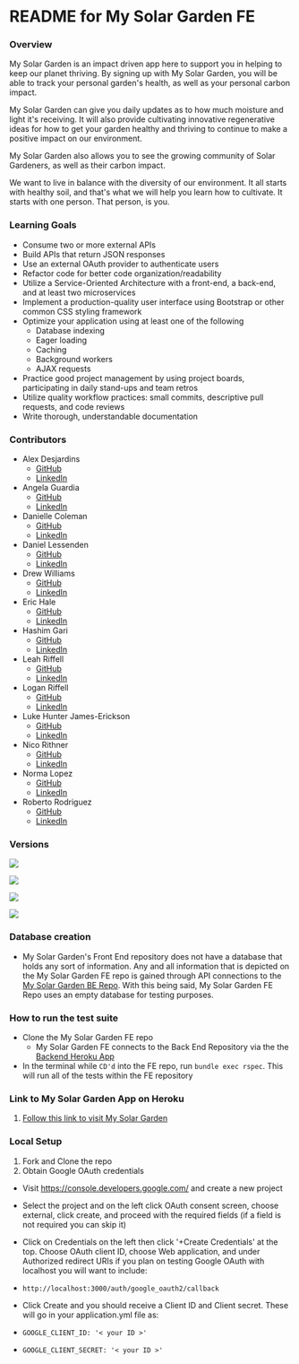 # README for My Solar Garden FE

### Overview
My Solar Garden is an impact driven app here to support you in helping to keep our planet thriving.  By signing up with My Solar Garden, you will be able to track your personal garden's health, as well as your personal carbon impact.

My Solar Garden can give you daily updates as to how much moisture and light it's receiving.  It will also provide cultivating innovative regenerative ideas for how to get your garden healthy and thriving to continue to make a positive impact on our environment.

My Solar Garden also allows you to see the growing community of Solar Gardeners, as well as their carbon impact.

We want to live in balance with the diversity of our environment. It all starts with healthy soil, and that's what we will help you learn how to cultivate. It starts with one person.
That person, is you.


### Learning Goals
  * Consume two or more external APIs
  * Build APIs that return JSON responses
  * Use an external OAuth provider to authenticate users
  * Refactor code for better code organization/readability
  * Utilize a Service-Oriented Architecture with a front-end, a back-end, and at least two microservices
  * Implement a production-quality user interface using Bootstrap or other common CSS styling framework
  * Optimize your application using at least one of the following
    * Database indexing
    * Eager loading
    * Caching
    * Background workers
    * AJAX requests
  * Practice good project management by using project boards, participating in daily stand-ups and team retros
  * Utilize quality workflow practices: small commits, descriptive pull requests, and code reviews
  * Write thorough, understandable documentation

### Contributors
  * Alex Desjardins
    * [GitHub](https://github.com/moosehandlr)
    * [LinkedIn](https://www.linkedin.com/in/alex-desjardins-59297b8b/)
  * Angela Guardia
    * [GitHub](https://github.com/AngelaGuardia)
    * [LinkedIn](https://www.linkedin.com/in/angela-guardia/)
  * Danielle Coleman
    * [GitHub](https://github.com/dcoleman21)
    * [LinkedIn](https://www.linkedin.com/in/danielle-coleman-86ab3b13/)
  * Daniel Lessenden
    * [GitHub](https://github.com/D-Lessenden)
    * [LinkedIn](https://www.linkedin.com/in/lessenden/)
  * Drew Williams
    * [GitHub](https://github.com/drewwilliams5280)
    * [LinkedIn](https://www.linkedin.com/in/drewwilliams5280/)
  * Eric Hale
    * [GitHub](https://github.com/EHale64)
    * [LinkedIn](https://www.linkedin.com/in/eric-hale-656843155/)
  * Hashim Gari
    * [GitHub](https://github.com/hashmaster3k)
    * [LinkedIn](https://www.linkedin.com/in/hashim-gari/)
  * Leah Riffell
    * [GitHub](https://github.com/leahriffell)
    * [LinkedIn](https://www.linkedin.com/in/leah-riffell/)
  * Logan Riffell
    * [GitHub](https://github.com/lkriffell)
    * [LinkedIn](https://www.linkedin.com/in/logan-riffell/)
  * Luke Hunter James-Erickson
    * [GitHub](https://github.com/LHJE)
    * [LinkedIn](https://www.linkedin.com/in/luke-hunter-james-erickson-b65682143/)
  * Nico Rithner 
    * [GitHub](https://github.com/nicorithner)
    * [LinkedIn](https://www.linkedin.com/in/nicorithner/)
  * Norma Lopez 
    * [GitHub](https://github.com/IamNorma)
    * [LinkedIn](https://www.linkedin.com/in/norma-lopez/)
  * Roberto Rodriguez 
    * [GitHub](https://github.com/robertorodriguez12)
    * [LinkedIn](https://www.linkedin.com/in/roberto-j-rodriguez12/)

### Versions
![](https://img.shields.io/badge/Rails-5.2.4-informational?style=flat&logo=<LOGO_NAME>&logoColor=white&color=2bbc8a) 

![](https://img.shields.io/badge/Ruby-2.5.3-orange) 

![](https://img.shields.io/badge/Code-HTML-informational?style=flat&logo=<LOGO_NAME>&logoColor=white&color=2bbc8a) 

![](https://travis-ci.com/My-Solar-Garden/front_end_rails.svg?branch=main)

### Database creation
  * My Solar Garden's Front End repository does not have a database that holds any sort of information. Any and all information that is depicted on the My Solar Garden FE repo is gained through API connections to the [My Solar Garden BE Repo](https://github.com/My-Solar-Garden/rails_backend). With this being said, My Solar Garden FE Repo uses an empty database for testing purposes.

### How to run the test suite
  * Clone the My Solar Garden FE repo
    * My Solar Garden FE connects to the Back End Repository via the the [Backend Heroku App](https://solar-garden-be.herokuapp.com/)
  * In the terminal while ```CD'd``` into the FE repo, run ```bundle exec rspec```. This will run all of the tests within the FE repository

### Link to My Solar Garden App on Heroku
1. [Follow this link to visit My Solar Garden](https://solar-garden-fe.herokuapp.com/)

### Local Setup
1. Fork and Clone the repo
2. Obtain Google OAuth credentials

  * Visit https://console.developers.google.com/ and create a new project
  * Select the project and on the left click OAuth consent screen, choose external, click create, and proceed with the required fields (if a field is not required you can skip it)
  * Click on Credentials on the left then click '+Create Credentials' at the top. Choose OAuth client ID, choose Web application, and under Authorized redirect URIs if you plan on testing Google OAuth with localhost you will want to include:
  * `http://localhost:3000/auth/google_oauth2/callback`
  * Click Create and you should receive a Client ID and Client secret. These will go in your application.yml file as:

  * `GOOGLE_CLIENT_ID: '< your ID >'`
  * `GOOGLE_CLIENT_SECRET: '< your ID >'`
